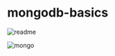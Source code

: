 # mongodb-basics

![readme](https://user-images.githubusercontent.com/61994978/78193175-cb59ae00-7471-11ea-8485-10516554e917.JPG)


![mongo](https://user-images.githubusercontent.com/61994978/78193234-f6dc9880-7471-11ea-873c-601b7abf0dbb.JPG)
